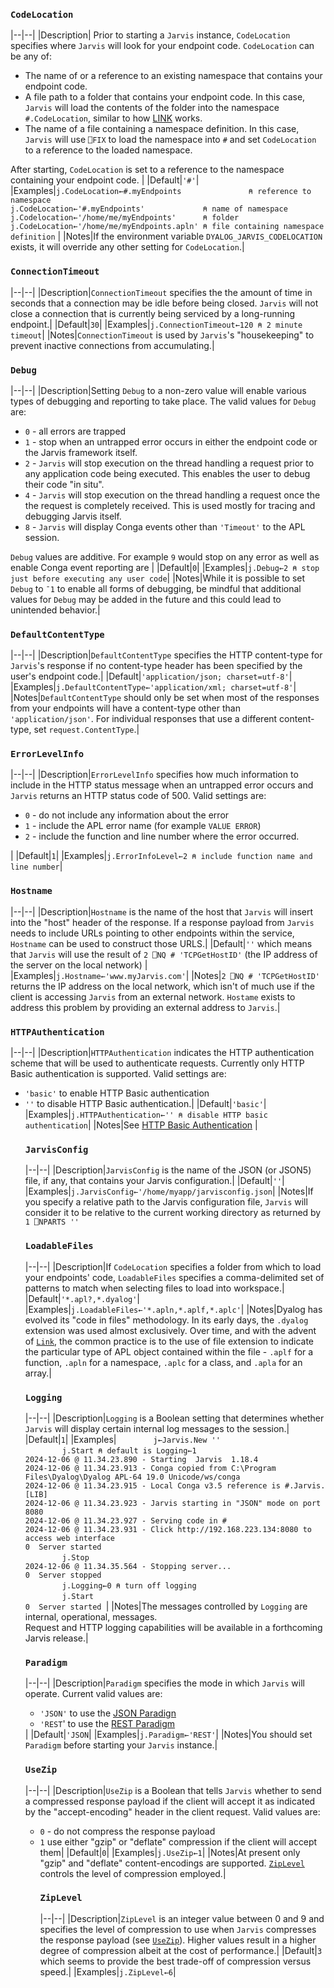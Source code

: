 ### `CodeLocation`
|--|--|
|Description| Prior to starting a `Jarvis` instance, `CodeLocation` specifies where `Jarvis` will look for your endpoint code. `CodeLocation` can be any of:<ul><li>The name of or a reference to an existing namespace that contains your endpoint code.</li><li>A file path to a folder that contains your endpoint code. In this case, `Jarvis` will load the contents of the folder into the namespace `#.CodeLocation`, similar to how [LINK](https://dyalog.github.io/link) works.</li><li>The name of a file containing a namespace definition. In this case, `Jarvis` will use `⎕FIX` to load the namespace into `#` and set `CodeLocation` to a reference to the loaded namespace.</li></ul>After starting, `CodeLocation` is set to a reference to the namespace containing your endpoint code. |
|Default|`'#'`|
|Examples|`j.CodeLocation←#.myEndpoints               ⍝ reference to namespace` <br>`j.CodeLocation←'#.myEndpoints'             ⍝ name of namespace`<br>`j.Codelocation←'/home/me/myEndpoints'      ⍝ folder`<br>`j.CodeLocation←'/home/me/myEndpoints.apln' ⍝ file containing namespace definition` |
|Notes|If the environment variable `DYALOG_JARVIS_CODELOCATION` exists, it will override any other setting for `CodeLocation`.|

### `ConnectionTimeout`
|--|--|
|Description|`ConnectionTimeout` specifies the the amount of time in seconds that a connection may be idle before being closed. `Jarvis` will not close a connection that is currently being serviced by a long-running endpoint.|
|Default|`30`|
|Examples|`j.ConnectionTimeout←120 ⍝ 2 minute timeout`|
|Notes|`ConnectionTimeout` is used by `Jarvis`'s "housekeeping" to prevent inactive connections from accumulating.|

### `Debug`
|--|--|
|Description|Setting `Debug` to a non-zero value will enable various types of debugging and reporting to take place. The valid values for `Debug` are:<ul><li>`0` - all errors are trapped</li><li>`1` - stop when an untrapped error occurs in either the endpoint code or the Jarvis framework itself.</li><li>`2` - `Jarvis` will stop execution on the thread handling a request prior to any application code being executed.  This enables the user to debug their code "in situ".</li><li>`4` - `Jarvis` will stop execution on the thread handling a request once the the request is completely received. This is used mostly for tracing and debugging Jarvis itself.</li><li>`8` - `Jarvis` will display Conga events other than `'Timeout'` to the APL session.</li></ul>`Debug` values are additive. For example `9` would stop on any error as well as enable Conga event reporting are |
|Default|`0`|
|Examples|`j.Debug←2 ⍝ stop just before executing any user code`|
|Notes|While it is possible to set `Debug` to `¯1` to enable all forms of debugging, be mindful that additional values for `Debug` may be added in the future and this could lead to unintended behavior.|

### `DefaultContentType`
|--|--|
|Description|`DefaultContentType` specifies the HTTP content-type for `Jarvis`'s response if no content-type header has been specified by the user's endpoint code.|
|Default|`'application/json; charset=utf-8'`|
|Examples|`j.DefaultContentType←'application/xml; charset=utf-8'`|
|Notes|`DefaultContentType` should only be set when most of the responses from your endpoints will have a content-type other than `'application/json'`. For individual responses that use a different content-type, set `request.ContentType`.| 

### `ErrorLevelInfo`
|--|--|
|Description|`ErrorLevelInfo` specifies how much information to include in the HTTP status message when an untrapped error occurs and `Jarvis` returns an HTTP status code of 500. Valid settings are:<ul><li>`0` - do not include any information about the error</li><li>`1` - include the APL error name (for example `VALUE ERROR`)</li><li>`2` - include the function and line number where the error occurred.</li></ul>|
|Default|`1`|
|Examples|`j.ErrorInfoLevel←2 ⍝ include function name and line number`|

### `Hostname`
|--|--|
|Description|`Hostname` is the name of the host that `Jarvis` will insert into the "host" header of the response. If a response payload from `Jarvis` needs to include URLs pointing to other endpoints within the service, `Hostname` can be used to construct those URLS.|
|Default|`''` which means that `Jarvis` will use the result of `2 ⎕NQ # 'TCPGetHostID'` (the IP address of the server on the local network) |
|Examples|`j.Hostname←'www.myJarvis.com'`|
|Notes|`2 ⎕NQ # 'TCPGetHostID'` returns the IP address on the local network, which isn't of much use if the client is accessing `Jarvis` from an external network. `Hostame` exists to address this problem by providing an external address to `Jarvis`.|

### `HTTPAuthentication`
|--|--|
|Description|`HTTPAuthentication` indicates the HTTP authentication scheme that will be used to authenticate requests. Currently only HTTP Basic authentication is supported. Valid settings are:<ul><li>`'basic'` to enable HTTP Basic authentication</li><li>`''` to disable HTTP Basic authentication.|
|Default|`'basic'`|
|Examples|`j.HTTPAuthentication←'' ⍝ disable HTTP basic authentication`|
|Notes|See [HTTP Basic Authentication](./security.md) |

### `JarvisConfig`
|--|--|
|Description|`JarvisConfig` is the name of the JSON (or JSON5) file, if any, that contains your Jarvis configuration.|
|Default|`''`|
|Examples|`j.JarvisConfig←'/home/myapp/jarvisconfig.json`|
|Notes|If you specify a relative path to the Jarvis configuration file, `Jarvis` will consider it to be relative to the current working directory as returned by `1 ⎕NPARTS ''` 

### `LoadableFiles`
|--|--|
|Description|If `CodeLocation` specifies a folder from which to load your endpoints' code, `LoadableFiles` specifies a comma-delimited set of patterns to match when selecting files to load into workspace.|
|Default|`'*.apl?,*.dyalog'`|
|Examples|`j.LoadableFiles←'*.apln,*.aplf,*.aplc'`|
|Notes|Dyalog has evolved its "code in files" methodology. In its early days, the `.dyalog` extension was used almost exclusively. Over time, and with the advent of [`Link`](https://dyalog.github.io/link), the common practice is to the use of file extension to indicate the particular type of APL object contained within the file - `.aplf` for a function, `.apln` for a namespace, `.aplc` for a class, and `.apla` for an array.|

### `Logging`
|--|--|
|Description|`Logging` is a Boolean setting that determines whether `Jarvis` will display certain internal log messages to the session.|
|Default|`1`|
|Examples|&nbsp;&nbsp;&nbsp;&nbsp;&nbsp;&nbsp;&nbsp;&nbsp;&nbsp;&nbsp;&nbsp;&nbsp;&nbsp;&nbsp;&nbsp;`j←Jarvis.New ''`<br>&nbsp;&nbsp;&nbsp;&nbsp;&nbsp;&nbsp;&nbsp;&nbsp;&nbsp;&nbsp;&nbsp;&nbsp;&nbsp;&nbsp;&nbsp;`j.Start ⍝ default is Logging←1`<br>`2024-12-06 @ 11.34.23.890 - Starting  Jarvis  1.18.4`<br>`2024-12-06 @ 11.34.23.913 - Conga copied from C:\Program Files\Dyalog\Dyalog APL-64 19.0 Unicode/ws/conga`<br>`2024-12-06 @ 11.34.23.915 - Local Conga v3.5 reference is #.Jarvis.[LIB]`<br>`2024-12-06 @ 11.34.23.923 - Jarvis starting in "JSON" mode on port 8080`<br>`2024-12-06 @ 11.34.23.927 - Serving code in #`<br>`2024-12-06 @ 11.34.23.931 - Click http://192.168.223.134:8080 to access web interface`<br>`0  Server started`<br>&nbsp;&nbsp;&nbsp;&nbsp;&nbsp;&nbsp;&nbsp;&nbsp;&nbsp;&nbsp;&nbsp;&nbsp;&nbsp;&nbsp;&nbsp;`j.Stop`<br>`2024-12-06 @ 11.34.35.564 - Stopping server...`<br>`0  Server stopped `<br>&nbsp;&nbsp;&nbsp;&nbsp;&nbsp;&nbsp;&nbsp;&nbsp;&nbsp;&nbsp;&nbsp;&nbsp;&nbsp;&nbsp;&nbsp;`j.Logging←0 ⍝ turn off logging`<br>&nbsp;&nbsp;&nbsp;&nbsp;&nbsp;&nbsp;&nbsp;&nbsp;&nbsp;&nbsp;&nbsp;&nbsp;&nbsp;&nbsp;&nbsp;`j.Start`<br>`0  Server started `|
|Notes|The messages controlled by `Logging` are internal, operational, messages.<br>Request and HTTP logging capabilities will be available in a forthcoming Jarvis release.|

### `Paradigm`
|--|--|
|Description|`Paradigm` specifies the mode in which `Jarvis` will operate. Current valid values are:<ul><li>`'JSON'` to use the [JSON Paradign](json.md)</li><li>`'REST`' to use the [REST Paradigm](.rest.md)</li></ul>|
|Default|`'JSON`|
|Examples|`j.Paradigm←'REST'`|
|Notes|You should set `Paradigm` before starting your `Jarvis` instance.|

### `UseZip`
|--|--|
|Description|`UseZip` is a Boolean that tells `Jarvis` whether to send a compressed response payload if the client will accept it as indicated by the "accept-encoding" header in the client request. Valid values are:<ul><li>`0` - do not compress the response payload</li><li>`1` use either "gzip" or "deflate" compression if the client will accept them|
|Default|`0`|
|Examples|`j.UseZip←1`|
|Notes|At present only "gzip" and "deflate" content-encodings are supported. [`ZipLevel`](#ziplevel) controls the level of compression employed.|

### `ZipLevel`
|--|--|
|Description|`ZipLevel` is an integer value between 0 and 9 and specifies the level of compression to use when `Jarvis` compresses the response payload (see [`UseZip`](#usezip)). Higher values result in a higher degree of compression albeit at the cost of performance.|
|Default|`3` which seems to provide the best trade-off of compression versus speed.|
|Examples|`j.ZipLevel←6`|